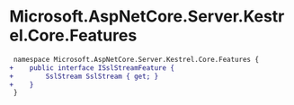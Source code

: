 # Microsoft.AspNetCore.Server.Kestrel.Core.Features

``` diff
 namespace Microsoft.AspNetCore.Server.Kestrel.Core.Features {
+    public interface ISslStreamFeature {
+        SslStream SslStream { get; }
+    }
 }
```
